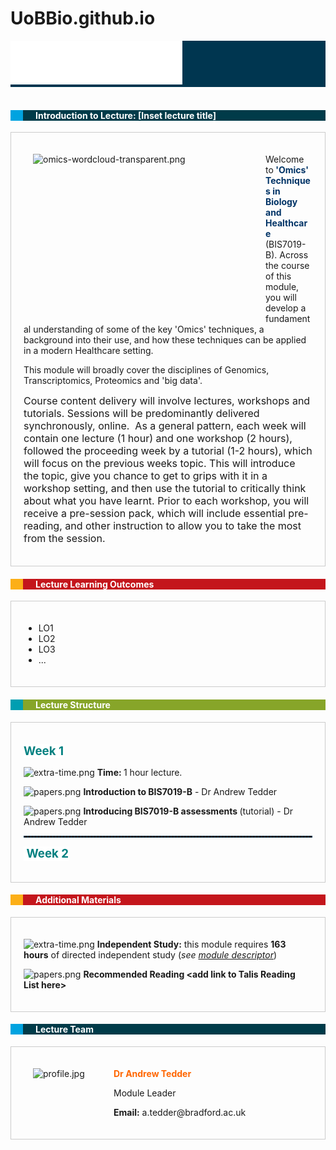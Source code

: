 # UoBBio.github.io
<div style="background: #003650; color: white;"><span style="font-family: verdana, geneva;"><img src="https://raw.githubusercontent.com/DrATedder/UoBBio.github.io/main/Logo-reversed.svg" alt="Logo-reversed.svg" width="275" height="70" data-api-endpoint="https://raw.githubusercontent.com/DrATedder/UoBBio.github.io/main/Logo-reversed.svg" data-api-returntype="File" />&nbsp; <br /></span></div>
<div>&nbsp;</div>
<div class="ic-image-text-combo" style="color: #ffffff; padding-left: 20px; background-color: #00a3e0;"><i class="icon-instructure"></i>
<div class="ic-image-text-combo__text" style="padding-left: 20px; background-color: #003b49;">
<h4>Introduction to Lecture: [Inset lecture title]</h4>
</div>
</div>
<div style="padding: 20px; border: 1px solid #cccccc; margin-bottom: 1em;">
<p><img style="padding: 0 15px; float: left;" src="https://bradford.instructure.com/users/222/files/901399/preview?verifier=hkuvjGK2vFmnVHh92ffevEVBpQpOL80Dk5uGEoMn" alt="omics-wordcloud-transparent.png" width="357" height="262" data-api-endpoint="https://bradford.instructure.com/api/v1/users/222/files/901399" data-api-returntype="File" /></p>
<p>Welcome to<span style="color: #003366;"><strong> 'Omics' Techniques in Biology and Healthcare</strong></span> (BIS7019-B). Across the course of this module, you will develop a fundamental understanding of some of the key 'Omics' techniques, a background into their use, and how these techniques can be applied in a modern Healthcare setting.</p>
<p>This module will broadly cover the disciplines of Genomics, Transcriptomics, Proteomics and 'big data'.</p>
<p><span style="font-family: inherit; font-size: 1rem;">Course content delivery will involve lectures, workshops and tutorials. Sessions will be predominantly delivered synchronously, online.&nbsp; As a general pattern, each week will contain one lecture (1 hour) and one workshop (2 hours), followed the proceeding week by a tutorial (1-2 hours), which will focus on the previous weeks topic. This will introduce the topic, give you chance to get to grips with it in a workshop setting, and then use the tutorial to critically think about what you have learnt. Prior to each workshop, you will receive a pre-session pack, which will include essential pre-reading, and other instruction to allow you to take the most from the session.</span></p>
</div>
<div class="grid-row">
<div class="col-xs-12 col-lg-12">
<div class="ic-image-text-combo" style="color: #ffffff; padding-left: 20px; background-color: #fcaf17;"><i class="icon-star-light"></i>
<div class="ic-image-text-combo__text" style="padding-left: 20px; background-color: #c4161c;">
<h4>Lecture Learning Outcomes</h4>
</div>
</div>
</div>
</div>
<div style="padding: 20px; border: 1px solid #cccccc; margin-bottom: 1em;">
<ul>
<li>LO1</li>
<li>LO2</li>
<li>LO3</li>
<li>...</li>
</ul>
</div>
<div class="grid-row">
<div class="col-xs-12 col-lg-12">
<div class="ic-image-text-combo" style="color: #ffffff; padding-left: 20px; background-color: #009eb1;"><i class="icon-assignment"></i>
<div class="ic-image-text-combo__text" style="padding-left: 20px; background-color: #87a529;">
<h4>Lecture Structure</h4>
</div>
</div>
</div>
</div>
<div style="padding: 20px; border: 1px solid #cccccc; margin-bottom: 1em;">
<p><span style="font-size: 14pt; background-color: #ffffff; color: #33cccc;"><strong><span style="color: #008080;">Week 1<br /></span></strong></span></p>
<p><img src="https://bradford.instructure.com/courses/15026/files/863549/download" alt="extra-time.png" width="48" height="48" data-api-endpoint="https://bradford.instructure.com/api/v1/courses/15026/files/863549" data-api-returntype="File" /> <strong>Time: </strong>1 hour lecture.</p>
<p><img src="https://bradford.instructure.com/courses/15026/files/863548/download" alt="papers.png" width="48" height="48" data-api-endpoint="https://bradford.instructure.com/api/v1/courses/15026/files/863548" data-api-returntype="File" /> <strong>Introduction to BIS7019-B</strong> - Dr Andrew Tedder<strong></strong><strong></strong></p>
<p><img src="https://bradford.instructure.com/courses/15026/files/863548/download" alt="papers.png" width="48" height="48" data-api-endpoint="https://bradford.instructure.com/api/v1/courses/15026/files/863548" data-api-returntype="File" /> <strong>Introducing BIS7019-B assessments </strong>(tutorial) - Dr Andrew Tedder</p>
<hr style="border: 1px dashed #003650;" />
<p><span style="font-size: 14pt; background-color: #ffffff;"><strong><span style="color: #ffffff;">&nbsp;</span></strong></span><span style="font-size: 14pt; background-color: #ffffff; color: #33cccc;"><strong><span style="color: #008080;">Week 2</span></strong></span></p>
</div>
<div class="grid-row">
<div class="col-xs-12 col-lg-12">
<div class="ic-image-text-combo" style="color: #ffffff; padding-left: 20px; background-color: #fcaf17;"><i class="icon-star-light"></i>
<div class="ic-image-text-combo__text" style="padding-left: 20px; background-color: #c4161c;">
<h4>Additional Materials</h4>
</div>
</div>
</div>
</div>
<div style="padding: 20px; border: 1px solid #cccccc; margin-bottom: 1em;">
<p><img src="https://bradford.instructure.com/courses/15026/files/863549/download" alt="extra-time.png" width="48" height="48" data-api-endpoint="https://bradford.instructure.com/api/v1/courses/15026/files/863549" data-api-returntype="File" /> <strong>Independent Study:</strong> this module requires <strong>163 hours</strong> of directed independent study (<em>see <a href="https://www.bradford.ac.uk/media-v8/aqeo/modules/2019-20/BIS4007-B_IntroductoryBiochemistry201920-MD.pdf">module descriptor</a></em>)<strong><br /></strong></p>
<p><img src="https://bradford.instructure.com/courses/15026/files/863548/download" alt="papers.png" width="48" height="48" data-api-endpoint="https://bradford.instructure.com/api/v1/courses/15026/files/863548" data-api-returntype="File" /> <strong>Recommended Reading &lt;add link to Talis Reading List here&gt;</strong></p>
</div>
<div class="grid-row">
<div class="col-xs-12 col-lg-12">
<div class="ic-image-text-combo" style="color: #ffffff; padding-left: 20px; background-color: #00a3e0;"><i class="icon-sis-synced"></i>
<div class="ic-image-text-combo__text" style="padding-left: 20px; background-color: #003b49;">
<h4>Lecture Team</h4>
</div>
</div>
</div>
</div>
<div style="padding: 20px; border: 1px solid #cccccc; margin-bottom: 1em;">
<p><a href="https://bradford.instructure.com/courses/13411/files/679093/download?wrap=1" data-api-endpoint="https://bradford.instructure.com/api/v1/courses/13411/files/679093" data-api-returntype="File"><img style="padding: 0 15px; float: left;" src="https://bradford.instructure.com/users/222/files/368194/preview?verifier=1qORYoxpeqbLt6EBVjNtNY5J8xdQeMhp2qY4Lrjx" alt="profile.jpg" width="114" height="87" data-api-endpoint="https://bradford.instructure.com/api/v1/users/222/files/368194" data-api-returntype="File" /></a></p>
<p><span style="color: #ff6600;"><strong>Dr Andrew Tedder<br /></strong></span></p>
<p><a href="https://bradford.instructure.com/courses/13411/files/679093/download?wrap=1" data-api-endpoint="https://bradford.instructure.com/api/v1/courses/13411/files/679093" data-api-returntype="File"></a></p>
<p>Module Leader<strong></strong></p>
<p><strong>Email:</strong> a.tedder@bradford.ac.uk</p>
</div>
